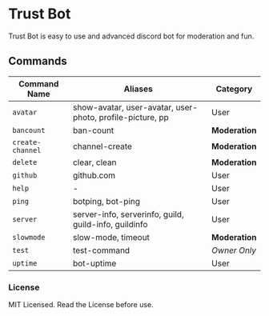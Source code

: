 # Trust Bot

Trust Bot is easy to use and advanced discord bot for moderation and fun.

## Commands

Command Name  |    Aliases   | Category
------------- |------------- |-------------
`avatar` | show-avatar, user-avatar, user-photo, profile-picture, pp | User
`bancount` | ban-count | **Moderation**
`create-channel` | channel-create | **Moderation**
`delete` | clear, clean | **Moderation**
`github` | github.com | User
`help` | - | User
`ping` | botping, bot-ping | User
`server` | server-info, serverinfo, guild, guild-info, guildinfo | User
`slowmode` | slow-mode, timeout | **Moderation**
`test` | test-command | _Owner Only_
`uptime` | bot-uptime | User
### License

MIT Licensed. Read the License before use.